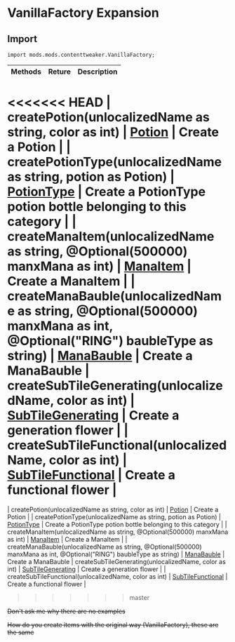 # VanillaFactory Expansion

## Import

```zenscript
import mods.mods.contenttweaker.VanillaFactory;
```

| Methods                                                           | Reture | Description |
| :------------------------------------------------------------ | :--------- | ---- |
<<<<<<< HEAD
| createPotion(unlocalizedName as string, color as int)         | [Potion](https://github.com/ikexing-cn/RandomTweaker/blob/1.12/wiki/en_us/modSupport/ContentTweaker/Potion.md) | Create a Potion |
| createPotionType(unlocalizedName as string, potion as Potion) | [PotionType](https://github.com/ikexing-cn/RandomTweaker/blob/1.12/wiki/en_us/modSupport/ContentTweaker/PotionType.md) | Create a PotionType potion bottle belonging to this category |
| createManaItem(unlocalizedName as string, @Optional(500000) manxMana as int) | [ManaItem](https://github.com/ikexing-cn/RandomTweaker/blob/1.12/wiki/en_us/modSupport/ContentTweaker/ManaItem.md) | Create a ManaItem |
| createManaBauble(unlocalizedName as string, @Optional(500000) manxMana as int, @Optional("RING") baubleType as string) | [ManaBauble](https://github.com/ikexing-cn/RandomTweaker/blob/1.12/wiki/en_us/modSupport/ContentTweaker/ManaBauble/ManaBauble.md) | Create a ManaBauble
| createSubTileGenerating(unlocalizedName, color as int) | [SubTileGenerating](https://github.com/ikexing-cn/RandomTweaker/blob/1.12/wiki/en_us/modSupport/ContentTweaker/SubTileEntity/SubTileGenerating.md) | Create a generation flower |
| createSubTileFunctional(unlocalizedName, color as int) | [SubTileFunctional](https://github.com/ikexing-cn/RandomTweaker/blob/1.12/wiki/en_us/modSupport/ContentTweaker/SubTileEntity/SubTileFunctional.md) | Create a functional flower |
=======
| createPotion(unlocalizedName as string, color as int)         | [Potion](https://github.com/ikexing-cn/RandomTweaker/blob/master/wiki/en_us/modSupport/ContentTweaker/Potion.md) | Create a Potion |
| createPotionType(unlocalizedName as string, potion as Potion) | [PotionType](https://github.com/ikexing-cn/RandomTweaker/blob/master/wiki/en_us/modSupport/ContentTweaker/PotionType.md) | Create a PotionType potion bottle belonging to this category |
| createManaItem(unlocalizedName as string, @Optional(500000) manxMana as int) | [ManaItem](https://github.com/ikexing-cn/RandomTweaker/blob/master/wiki/en_us/modSupport/ContentTweaker/ManaItem.md) | Create a ManaItem |
| createManaBauble(unlocalizedName as string, @Optional(500000) manxMana as int, @Optional("RING") baubleType as string) | [ManaBauble](https://github.com/ikexing-cn/RandomTweaker/blob/master/wiki/en_us/modSupport/ContentTweaker/ManaBauble/ManaBauble.md) | Create a ManaBauble
| createSubTileGenerating(unlocalizedName, color as int) | [SubTileGenerating](https://github.com/ikexing-cn/RandomTweaker/blob/master/wiki/en_us/modSupport/ContentTweaker/SubTileEntity/SubTileGenerating.md) | Create a generation flower |
| createSubTileFunctional(unlocalizedName, color as int) | [SubTileFunctional](https://github.com/ikexing-cn/RandomTweaker/blob/master/wiki/en_us/modSupport/ContentTweaker/SubTileEntity/SubTileFunctional.md) | Create a functional flower |
>>>>>>> master

~~Don't ask me why there are no examples~~

~~How do you create items with the original way (VanillaFactory), these are the same~~
